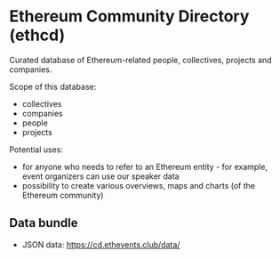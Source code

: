 # Ethereum Community Directory (ethcd)

Curated database of Ethereum-related people, collectives, projects and companies.

Scope of this database:
- collectives
- companies
- people
- projects

Potential uses:
- for anyone who needs to refer to an Ethereum entity - for example, event organizers can use our speaker data
- possibility to create various overviews, maps and charts (of the Ethereum community)

## Data bundle

- JSON data: https://cd.ethevents.club/data/

